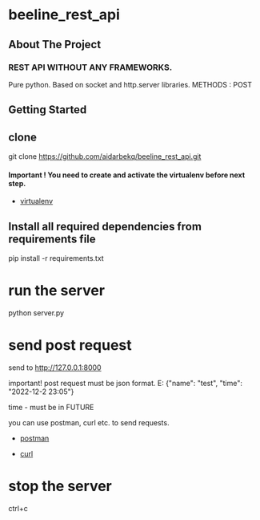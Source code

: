 # beeline_rest_api

<!-- ABOUT THE PROJECT -->
## About The Project

### REST API WITHOUT ANY FRAMEWORKS. 
Pure python. 
Based on socket and http.server libraries. 
METHODS : POST

## Getting Started

## clone
  git clone https://github.com/aidarbekq/beeline_rest_api.git 

#### Important !  You need to create and activate the virtualenv before next step.
* [virtualenv](https://pypi.org/project/virtualenv/)

## Install all required dependencies from requirements file

  pip install -r requirements.txt


# run the server

python server.py



# send post request
send to http://127.0.0.1:8000 

important! post request must be json format. E: {"name": "test", "time": "2022-12-2 23:05"}

time - must be in FUTURE

you can use postman, curl etc. to send requests. 

* [postman](https://learning.postman.com/docs/getting-started/introduction/)

* [curl](https://reqbin.com/req/c-d2nzjn3z/curl-post-body)




# stop the server
ctrl+c
